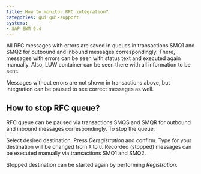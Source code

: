 ```yaml
---
title: How to monitor RFC integration?
categories: gui gui-support
systems:
- SAP EWM 9.4
---
```


All RFC messages with errors are saved in queues in transactions SMQ1 and SMQ2 for outbound and inbound messages correspondingly. There, messages with errors can be seen with status text and executed again manually. Also, LUW container can be seen there with all information to be sent.

Messages without errors are not shown in transactions above, but integration can be paused to see correct messages as well.

## How to stop RFC queue?

RFC queue can be paused via transactions SMQS and SMQR for outbound and inbound messages correspondingly. To stop the queue:

Select desired destination.
Press *Deregistration* and confirm.
Type for your destination will be changed from `R` to `U`. Recorded (stopped) messages can be executed manually via transactions SMQ1 and SMQ2.

Stopped destination can be started again by performing *Registration*.
